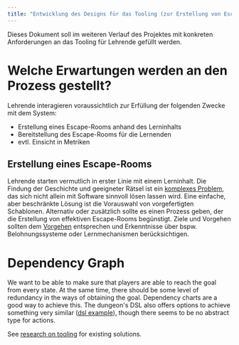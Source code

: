 ```yaml
---
title: "Entwicklung des Designs für das Tooling (zur Erstellung von Escape-Rooms)"
---
```


Dieses Dokument soll im weiteren Verlauf des Projektes mit konkreten Anforderungen an das Tooling für Lehrende gefüllt werden.

# Welche Erwartungen werden an den Prozess gestellt?

Lehrende interagieren voraussichtlich zur Erfüllung der folgenden Zwecke mit dem System:

- Erstellung eines Escape-Rooms anhand des Lerninhalts
- Bereitstellung des Escape-Rooms für die Lernenden
- evtl. Einsicht in Metriken

## Erstellung eines Escape-Rooms

Lehrende starten vermutlich in erster Linie mit einem Lerninhalt. Die Findung der Geschichte und geeigneter Rätsel ist ein [komplexes Problem](https://de.wikipedia.org/wiki/Komplexes_Problem), das sich nicht allein mit Software sinnvoll lösen lassen wird. Eine einfache, aber beschränkte Lösung ist die Vorauswahl von vorgefertigten Schablonen. Alternativ oder zusätzlich sollte es einen Prozess geben, der die Erstellung von effektiven Escape-Rooms begünstigt. Ziele und Vorgehen sollten dem [Vorgehen](../research/design.md#approach) entsprechen und Erkenntnisse über bspw. Belohnungssysteme oder Lernmechanismen berücksichtigen.

# Dependency Graph

We want to be able to make sure that players are able to reach the goal from every state. At the same time, there should be some level of redundancy in the ways of obtaining the goal. Dependency charts are a good way to achieve this. The dungeon's DSL also offers options to achieve something very similar ([dsl example](../../../dungeon/doc/dsl/examplescripts/quickstart_task_dependency.dng)), though there seems to be no abstract type for actions.

See [research on tooling](../research/solutions_other.md#tooling) for existing solutions.
